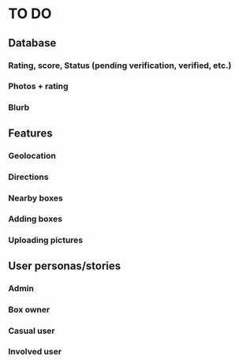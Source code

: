 # TO DO

## Database

### Rating, score, Status (pending verification, verified, etc.)
### Photos + rating
### Blurb
### 

## Features

### Geolocation
### Directions
### Nearby boxes
### Adding boxes
### Uploading pictures

## User personas/stories

### Admin
### Box owner
### Casual user
### Involved user